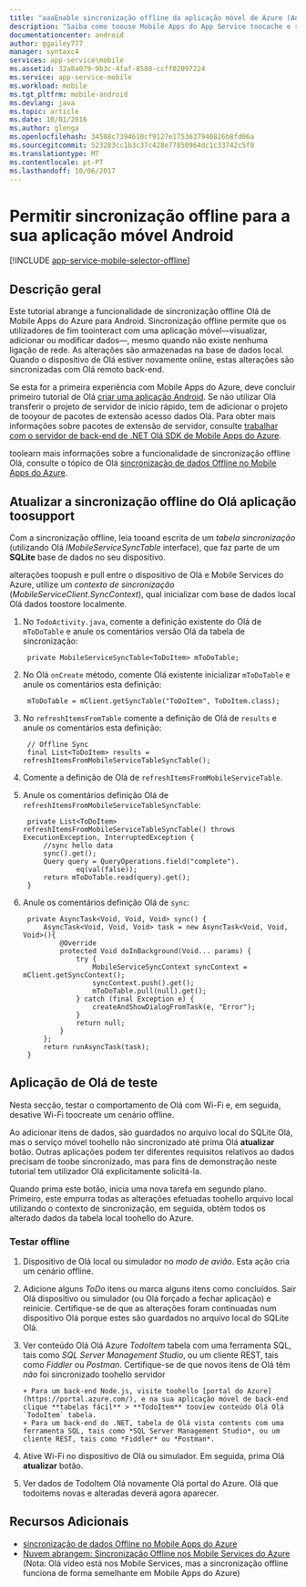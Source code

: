 ```yaml
---
title: "aaaEnable sincronização offline da aplicação móvel de Azure (Android)"
description: "Saiba como toouse Mobile Apps do App Service toocache e sincronização de dados offline na sua aplicação Android"
documentationcenter: android
author: ggailey777
manager: syntaxc4
services: app-service\mobile
ms.assetid: 32a8a079-9b3c-4faf-8588-ccff02097224
ms.service: app-service-mobile
ms.workload: mobile
ms.tgt_pltfrm: mobile-android
ms.devlang: java
ms.topic: article
ms.date: 10/01/2016
ms.author: glenga
ms.openlocfilehash: 34508c7394610cf9127e1753637940826b8fd06a
ms.sourcegitcommit: 523283cc1b3c37c428e77850964dc1c33742c5f0
ms.translationtype: MT
ms.contentlocale: pt-PT
ms.lasthandoff: 10/06/2017
---
```

# <a name="enable-offline-sync-for-your-android-mobile-app"></a>Permitir sincronização offline para a sua aplicação móvel Android
[!INCLUDE [app-service-mobile-selector-offline](../../includes/app-service-mobile-selector-offline.md)]

## <a name="overview"></a>Descrição geral
Este tutorial abrange a funcionalidade de sincronização offline Olá de Mobile Apps do Azure para Android. Sincronização offline permite que os utilizadores de fim toointeract com uma aplicação móvel&mdash;visualizar, adicionar ou modificar dados&mdash;, mesmo quando não existe nenhuma ligação de rede. As alterações são armazenadas na base de dados local. Quando o dispositivo de Olá estiver novamente online, estas alterações são sincronizadas com Olá remoto back-end.

Se esta for a primeira experiência com Mobile Apps do Azure, deve concluir primeiro tutorial de Olá [criar uma aplicação Android]. Se não utilizar Olá transferir o projeto de servidor de início rápido, tem de adicionar o projeto de tooyour de pacotes de extensão acesso dados Olá. Para obter mais informações sobre pacotes de extensão de servidor, consulte [trabalhar com o servidor de back-end de .NET Olá SDK de Mobile Apps do Azure](app-service-mobile-dotnet-backend-how-to-use-server-sdk.md).

toolearn mais informações sobre a funcionalidade de sincronização offline Olá, consulte o tópico de Olá [sincronização de dados Offline no Mobile Apps do Azure].

## <a name="update-hello-app-toosupport-offline-sync"></a>Atualizar a sincronização offline do Olá aplicação toosupport
Com a sincronização offline, leia tooand escrita de um *tabela sincronização* (utilizando Olá *IMobileServiceSyncTable* interface), que faz parte de um **SQLite** base de dados no seu dispositivo.

alterações toopush e pull entre o dispositivo de Olá e Mobile Services do Azure, utilize um *contexto de sincronização* (*MobileServiceClient.SyncContext*), qual inicializar com base de dados local Olá dados toostore localmente.

1. No `TodoActivity.java`, comente a definição existente do Olá de `mToDoTable` e anule os comentários versão Olá da tabela de sincronização:
   
        private MobileServiceSyncTable<ToDoItem> mToDoTable;
2. No Olá `onCreate` método, comente Olá existente inicializar `mToDoTable` e anule os comentários esta definição:
   
        mToDoTable = mClient.getSyncTable("ToDoItem", ToDoItem.class);
3. No `refreshItemsFromTable` comente a definição de Olá de `results` e anule os comentários esta definição:
   
        // Offline Sync
        final List<ToDoItem> results = refreshItemsFromMobileServiceTableSyncTable();
4. Comente a definição de Olá de `refreshItemsFromMobileServiceTable`.
5. Anule os comentários definição Olá de `refreshItemsFromMobileServiceTableSyncTable`:
   
        private List<ToDoItem> refreshItemsFromMobileServiceTableSyncTable() throws ExecutionException, InterruptedException {
            //sync hello data
            sync().get();
            Query query = QueryOperations.field("complete").
                    eq(val(false));
            return mToDoTable.read(query).get();
        }
6. Anule os comentários definição Olá de `sync`:
   
        private AsyncTask<Void, Void, Void> sync() {
            AsyncTask<Void, Void, Void> task = new AsyncTask<Void, Void, Void>(){
                @Override
                protected Void doInBackground(Void... params) {
                    try {
                        MobileServiceSyncContext syncContext = mClient.getSyncContext();
                        syncContext.push().get();
                        mToDoTable.pull(null).get();
                    } catch (final Exception e) {
                        createAndShowDialogFromTask(e, "Error");
                    }
                    return null;
                }
            };
            return runAsyncTask(task);
        }

## <a name="test-hello-app"></a>Aplicação de Olá de teste
Nesta secção, testar o comportamento de Olá com Wi-Fi e, em seguida, desative Wi-Fi toocreate um cenário offline.

Ao adicionar itens de dados, são guardados no arquivo local do SQLite Olá, mas o serviço móvel toohello não sincronizado até prima Olá **atualizar** botão. Outras aplicações podem ter diferentes requisitos relativos ao dados precisam de toobe sincronizado, mas para fins de demonstração neste tutorial tem utilizador Olá explicitamente solicitá-la.

Quando prima este botão, inicia uma nova tarefa em segundo plano. Primeiro, este empurra todas as alterações efetuadas toohello arquivo local utilizando o contexto de sincronização, em seguida, obtém todos os alterado dados da tabela local toohello do Azure.

### <a name="offline-testing"></a>Testar offline
1. Dispositivo de Olá local ou simulador no *modo de avião*. Esta ação cria um cenário offline.
2. Adicione alguns *ToDo* itens ou marca alguns itens como concluídos. Sair Olá dispositivo ou simulador (ou Olá forçado a fechar aplicação) e reinicie. Certifique-se de que as alterações foram continuadas num dispositivo Olá porque estes são guardados no arquivo local do SQLite Olá.
3. Ver conteúdo Olá Olá Azure *TodoItem* tabela com uma ferramenta SQL, tais como *SQL Server Management Studio*, ou um cliente REST, tais como *Fiddler* ou  *Postman*. Certifique-se de que novos itens de Olá têm *não* foi sincronizado toohello servidor
   
       + Para um back-end Node.js, visite toohello [portal do Azure](https://portal.azure.com/), e na sua aplicação móvel de back-end clique **tabelas fácil** > **TodoItem** tooview conteúdo Olá Olá `TodoItem` tabela.
       + Para um back-end do .NET, tabela de Olá vista contents com uma ferramenta SQL, tais como *SQL Server Management Studio*, ou um cliente REST, tais como *Fiddler* ou *Postman*.
4. Ative Wi-Fi no dispositivo de Olá ou simulador. Em seguida, prima Olá **atualizar** botão.
5. Ver dados de TodoItem Olá novamente Olá portal do Azure. Olá que todoitems novas e alteradas deverá agora aparecer.

## <a name="additional-resources"></a>Recursos Adicionais
* [sincronização de dados Offline no Mobile Apps do Azure]
* [Nuvem abrangem: Sincronização Offline nos Mobile Services do Azure] \(Nota: Olá vídeo está nos Mobile Services, mas a sincronização offline funciona de forma semelhante em Mobile Apps do Azure\)

<!-- URLs. -->

[sincronização de dados Offline no Mobile Apps do Azure]: app-service-mobile-offline-data-sync.md

[criar uma aplicação Android]: app-service-mobile-android-get-started.md

[Nuvem abrangem: Sincronização Offline nos Mobile Services do Azure]: http://channel9.msdn.com/Shows/Cloud+Cover/Episode-155-Offline-Storage-with-Donna-Malayeri
[Azure Friday: Offline-enabled apps in Azure Mobile Services]: http://azure.microsoft.com/documentation/videos/azure-mobile-services-offline-enabled-apps-with-donna-malayeri/

